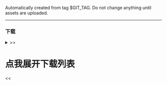 Automatically created from tag $GIT_TAG. Do not change anything until assets are
uploaded.

----

### 下载

<details>
<summary>>> <h1>点我展开下载列表</h1> <<</summary>

[//]: # (注意, `checkLatestVersion` 有字符串处理, 修改标题和分隔符前务必查询)

[//]: # (对于所有可用的变量列表, 参考 CI release.yml 的 step release-notes)

[github-win-x64]: https://github.com/open-ani/ani/releases/download/$GIT_TAG/ani-$TAG_VERSION-windows-x86_64.zip

[github-mac-x64]: https://github.com/open-ani/ani/releases/download/$GIT_TAG/ani-$TAG_VERSION-macos-x86_64.dmg

[github-mac-aarch64]: https://github.com/open-ani/ani/releases/download/$GIT_TAG/ani-$TAG_VERSION-macos-aarch64.dmg

[github-android]: https://github.com/open-ani/ani/releases/download/$GIT_TAG/ani-$TAG_VERSION-universal.apk

[github-android-arm64-v8a]: https://github.com/open-ani/ani/releases/download/$GIT_TAG/ani-$TAG_VERSION-arm64-v8a.apk

[github-android-armeabi-v7a]: https://github.com/open-ani/ani/releases/download/$GIT_TAG/ani-$TAG_VERSION-armeabi-v7a.apk

[github-android-x86_64]: https://github.com/open-ani/ani/releases/download/$GIT_TAG/ani-$TAG_VERSION-x86_64.apk

[cf-win-x64]: https://d.myani.org/$GIT_TAG/ani-$TAG_VERSION-windows-x86_64.zip

[cf-mac-x64]: https://d.myani.org/$GIT_TAG/ani-$TAG_VERSION-macos-x86_64.dmg

[cf-mac-aarch64]: https://d.myani.org/$GIT_TAG/ani-$TAG_VERSION-macos-aarch64.dmg

[cf-android]: https://d.myani.org/$GIT_TAG/ani-$TAG_VERSION-universal.apk

[cf-android-arm64-v8a]: https://d.myani.org/$GIT_TAG/ani-$TAG_VERSION-arm64-v8a.apk

[cf-android-armeabi-v7a]: https://d.myani.org/$GIT_TAG/ani-$TAG_VERSION-armeabi-v7a.apk

[cf-android-x86_64]: https://d.myani.org/$GIT_TAG/ani-$TAG_VERSION-x86_64.apk

[ghproxy-win-x64]: https://mirror.ghproxy.com/?q=https%3A%2F%2Fgithub.com%2Fopen-ani%2Fani%2Freleases%2Fdownload%2F$GIT_TAG%2Fani-$TAG_VERSION-windows-x86_64.zip

[ghproxy-mac-x64]: https://mirror.ghproxy.com/?q=https%3A%2F%2Fgithub.com%2Fopen-ani%2Fani%2Freleases%2Fdownload%2F$GIT_TAG%2Fani-$TAG_VERSION-macos-x86_64.dmg

[ghproxy-mac-aarch64]: https://mirror.ghproxy.com/?q=https%3A%2F%2Fgithub.com%2Fopen-ani%2Fani%2Freleases%2Fdownload%2F$GIT_TAG%2Fani-$TAG_VERSION-macos-aarch64.dmg

[ghproxy-android]: https://mirror.ghproxy.com/?q=https%3A%2F%2Fgithub.com%2Fopen-ani%2Fani%2Freleases%2Fdownload%2F$GIT_TAG%2Fani-$TAG_VERSION-universal.apk

[ghproxy-android-arm64-v8a]: https://mirror.ghproxy.com/?q=https%3A%2F%2Fgithub.com%2Fopen-ani%2Fani%2Freleases%2Fdownload%2F$GIT_TAG%2Fani-$TAG_VERSION-arm64-v8a.apk

[ghproxy-android-armeabi-v7a]: https://mirror.ghproxy.com/?q=https%3A%2F%2Fgithub.com%2Fopen-ani%2Fani%2Freleases%2Fdownload%2F$GIT_TAG%2Fani-$TAG_VERSION-armeabi-v7a.apk

[ghproxy-android-x86_64]: https://mirror.ghproxy.com/?q=https%3A%2F%2Fgithub.com%2Fopen-ani%2Fani%2Freleases%2Fdownload%2F$GIT_TAG%2Fani-$TAG_VERSION-x86_64.apk

### 适用于电脑

[macos解决方案]: https://github.com/open-ani/ani/wiki/macOS-%E6%97%A0%E6%B3%95%E6%89%93%E5%BC%80%E8%A7%A3%E5%86%B3%E6%96%B9%E6%A1%88

[windows解决方案]: https://github.com/open-ani/ani/wiki/Windows-%E4%B8%8B%E5%AD%97%E4%BD%93%E4%B8%8E%E8%83%8C%E6%99%AF%E9%A2%9C%E8%89%B2%E5%BC%82%E5%B8%B8

- macOS 安装后如果无法打开: [解决方案][macos解决方案]
- Windows 打开时如果显示异常: [解决方案][windows解决方案]

| 操作系统和架构          | 下载                                                                              |
|------------------|---------------------------------------------------------------------------------|
| Windows          | [主线][cf-win-x64] / [备线][ghproxy-win-x64] / [GitHub][github-win-x64]             |
| macOS (M 系列芯片)   | [主线][cf-mac-aarch64] / [备线][ghproxy-mac-aarch64] / [GitHub][github-mac-aarch64] |
| macOS (Intel 芯片) | 不再支持                                                                            |

### 适用于 Android 手机和平板

| 处理器架构              | 适用于             | 下载                                                                                                      |
|--------------------|-----------------|---------------------------------------------------------------------------------------------------------|
| universal          | 所有设备            | [主线][cf-android] / [备线][ghproxy-android] / [GitHub][github-android]                                     |
| arm64-v8a (64 位)   | 几乎所有手机和平板       | [主线][cf-android-arm64-v8a] / [备线][ghproxy-android-arm64-v8a] / [GitHub][github-android-arm64-v8a]       |
| armeabi-v7a (32 位) | 旧手机和部分电视        | [主线][cf-android-armeabi-v7a] / [备线][ghproxy-android-armeabi-v7a] / [GitHub][github-android-armeabi-v7a] |
| x86_64             | Chromebook 及模拟器 | [主线][cf-android-x86_64] / [备线][ghproxy-android-x86_64] / [GitHub][github-android-x86_64]                |

> 如果不知道自己是什么架构, 建议下载 `universal`
> 版本: [主线][cf-android] / [备线][ghproxy-android] / [GitHub][github-android]

也可以扫描二维码下载适用于所有 Android 设备的安装包:

[github-android-qr]: https://github.com/open-ani/ani/releases/download/$GIT_TAG/ani-$TAG_VERSION-universal.apk.github.qrcode.png

[cf-android-qr]: https://d.myani.org/$GIT_TAG/ani-$TAG_VERSION-universal.apk.cloudflare.qrcode.png

| 全球                           | 中国大陆                         |
|------------------------------|------------------------------|
| ![GitHub][github-android-qr] | ![Cloudflare][cf-android-qr] |

</details>

